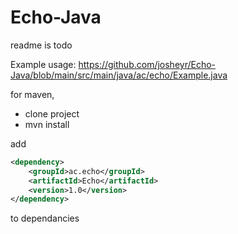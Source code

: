 # Echo-Java
readme is todo

Example usage:
https://github.com/josheyr/Echo-Java/blob/main/src/main/java/ac/echo/Example.java


for maven,
- clone project
- mvn install

add 
```xml
<dependency>
    <groupId>ac.echo</groupId>
    <artifactId>Echo</artifactId>
    <version>1.0</version>
</dependency>
```
to dependancies
